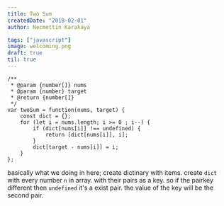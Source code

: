 ```yaml
---
title: Two Sum
createdDate: "2018-02-01"
author: Necmettin Karakaya

tags: ["javascript"]
image: welcoming.png
draft: true
til: true
---
```


```
/**
 * @param {number[]} nums
 * @param {number} target
 * @return {number[]}
 */
var twoSum = function(nums, target) {
    const dict = {};
    for (let i = nums.length; i >= 0 ; i--) {
        if (dict[nums[i]] !== undefined) {
            return [dict[nums[i]], i];
        }   
        dict[target - nums[i]] = i;
    }
};
```
basically what we doing in here; create dictinary with items. create `dict` with every number `n` in array. with their
pairs as a key. so if the pairkey different then `undefined` it's a exist pair. the value of the key will be the second
pair.


